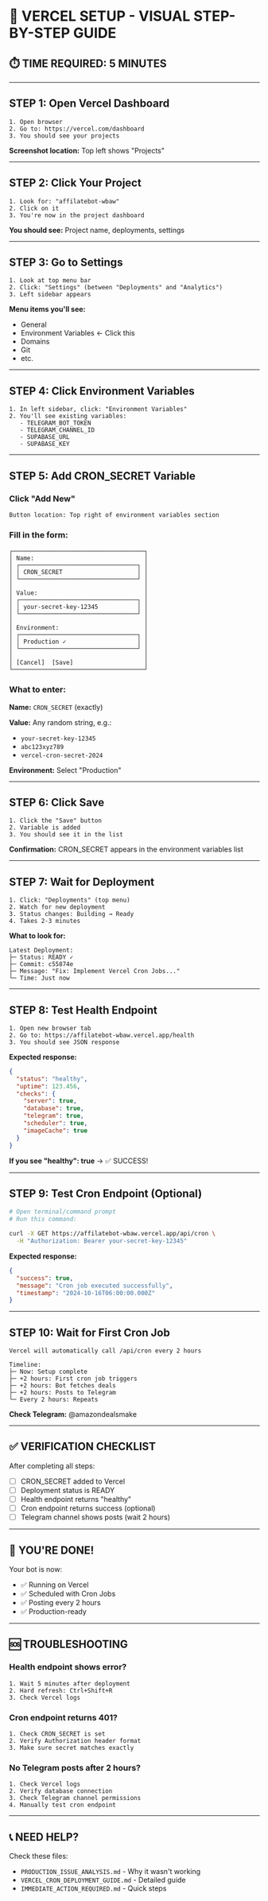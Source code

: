# 🎯 VERCEL SETUP - VISUAL STEP-BY-STEP GUIDE

## ⏱️ TIME REQUIRED: 5 MINUTES

---

## STEP 1: Open Vercel Dashboard

```
1. Open browser
2. Go to: https://vercel.com/dashboard
3. You should see your projects
```

**Screenshot location:** Top left shows "Projects"

---

## STEP 2: Click Your Project

```
1. Look for: "affilatebot-wbaw"
2. Click on it
3. You're now in the project dashboard
```

**You should see:** Project name, deployments, settings

---

## STEP 3: Go to Settings

```
1. Look at top menu bar
2. Click: "Settings" (between "Deployments" and "Analytics")
3. Left sidebar appears
```

**Menu items you'll see:**
- General
- Environment Variables ← Click this
- Domains
- Git
- etc.

---

## STEP 4: Click Environment Variables

```
1. In left sidebar, click: "Environment Variables"
2. You'll see existing variables:
   - TELEGRAM_BOT_TOKEN
   - TELEGRAM_CHANNEL_ID
   - SUPABASE_URL
   - SUPABASE_KEY
```

---

## STEP 5: Add CRON_SECRET Variable

### Click "Add New"

```
Button location: Top right of environment variables section
```

### Fill in the form:

```
┌─────────────────────────────────────┐
│ Name:                               │
│ ┌─────────────────────────────────┐ │
│ │ CRON_SECRET                     │ │
│ └─────────────────────────────────┘ │
│                                     │
│ Value:                              │
│ ┌─────────────────────────────────┐ │
│ │ your-secret-key-12345           │ │
│ └─────────────────────────────────┘ │
│                                     │
│ Environment:                        │
│ ┌─────────────────────────────────┐ │
│ │ Production ✓                    │ │
│ └─────────────────────────────────┘ │
│                                     │
│ [Cancel]  [Save]                    │
└─────────────────────────────────────┘
```

### What to enter:

**Name:** `CRON_SECRET` (exactly)

**Value:** Any random string, e.g.:
- `your-secret-key-12345`
- `abc123xyz789`
- `vercel-cron-secret-2024`

**Environment:** Select "Production"

---

## STEP 6: Click Save

```
1. Click the "Save" button
2. Variable is added
3. You should see it in the list
```

**Confirmation:** CRON_SECRET appears in the environment variables list

---

## STEP 7: Wait for Deployment

```
1. Click: "Deployments" (top menu)
2. Watch for new deployment
3. Status changes: Building → Ready
4. Takes 2-3 minutes
```

**What to look for:**
```
Latest Deployment:
├─ Status: READY ✓
├─ Commit: c55874e
├─ Message: "Fix: Implement Vercel Cron Jobs..."
└─ Time: Just now
```

---

## STEP 8: Test Health Endpoint

```
1. Open new browser tab
2. Go to: https://affilatebot-wbaw.vercel.app/health
3. You should see JSON response
```

**Expected response:**
```json
{
  "status": "healthy",
  "uptime": 123.456,
  "checks": {
    "server": true,
    "database": true,
    "telegram": true,
    "scheduler": true,
    "imageCache": true
  }
}
```

**If you see "healthy": true** → ✅ SUCCESS!

---

## STEP 9: Test Cron Endpoint (Optional)

```bash
# Open terminal/command prompt
# Run this command:

curl -X GET https://affilatebot-wbaw.vercel.app/api/cron \
  -H "Authorization: Bearer your-secret-key-12345"
```

**Expected response:**
```json
{
  "success": true,
  "message": "Cron job executed successfully",
  "timestamp": "2024-10-16T06:00:00.000Z"
}
```

---

## STEP 10: Wait for First Cron Job

```
Vercel will automatically call /api/cron every 2 hours

Timeline:
├─ Now: Setup complete
├─ +2 hours: First cron job triggers
├─ +2 hours: Bot fetches deals
├─ +2 hours: Posts to Telegram
└─ Every 2 hours: Repeats
```

**Check Telegram:** @amazondealsmake

---

## ✅ VERIFICATION CHECKLIST

After completing all steps:

- [ ] CRON_SECRET added to Vercel
- [ ] Deployment status is READY
- [ ] Health endpoint returns "healthy"
- [ ] Cron endpoint returns success (optional)
- [ ] Telegram channel shows posts (wait 2 hours)

---

## 🎉 YOU'RE DONE!

Your bot is now:
- ✅ Running on Vercel
- ✅ Scheduled with Cron Jobs
- ✅ Posting every 2 hours
- ✅ Production-ready

---

## 🆘 TROUBLESHOOTING

### Health endpoint shows error?
```
1. Wait 5 minutes after deployment
2. Hard refresh: Ctrl+Shift+R
3. Check Vercel logs
```

### Cron endpoint returns 401?
```
1. Check CRON_SECRET is set
2. Verify Authorization header format
3. Make sure secret matches exactly
```

### No Telegram posts after 2 hours?
```
1. Check Vercel logs
2. Verify database connection
3. Check Telegram channel permissions
4. Manually test cron endpoint
```

---

## 📞 NEED HELP?

Check these files:
- `PRODUCTION_ISSUE_ANALYSIS.md` - Why it wasn't working
- `VERCEL_CRON_DEPLOYMENT_GUIDE.md` - Detailed guide
- `IMMEDIATE_ACTION_REQUIRED.md` - Quick steps



